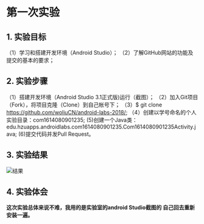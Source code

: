 # 第一次实验 

## 1. 实验目标
（1）学习和搭建开发环境（Android Studio）；
（2）了解GitHub网站的功能及提交的基本的要求；
## 2. 实验步骤
（1）搭建开发环境（Android Studio 3.1正式版)运行（截图）；
（2）加入Git项目（Fork），将项目克隆（Clone）到自己帐号下；
（3）$ git clone https://github.com/woliuCN/android-labs-2018/;
（4）创建以学号命名的个人实验目录：com1614080901235;
 (5)创建一个Java类：edu.hzuapps.androidlabs.com1614080901235.Com1614080901235Activity.java;
 (6)提交代码并发Pull Request。

## 3. 实验结果

![结果](https://github.com/woliuCN/android-labs-2018/blob/master/com1614080901235/Com1614080901235.jpg)
## 4. 实验体会

**这次实验总体来说不难，我用的是实验室的android Studio截图的 自己回去重新安装一遍。**
